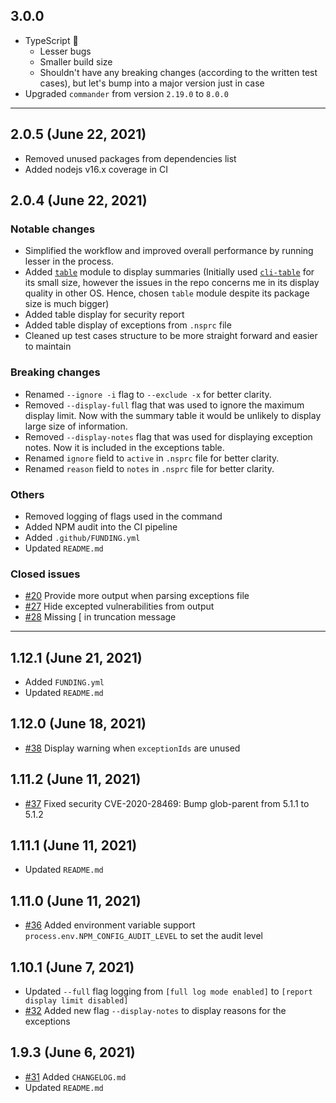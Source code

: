 ## 3.0.0

- TypeScript 🎉
  - Lesser bugs
  - Smaller build size
  - Shouldn't have any breaking changes (according to the written test cases), but let's bump into a major version just in case
- Upgraded `commander` from version `2.19.0` to `8.0.0`

---

## 2.0.5 (June 22, 2021)

- Removed unused packages from dependencies list
- Added nodejs v16.x coverage in CI

## 2.0.4 (June 22, 2021)

### Notable changes

- Simplified the workflow and improved overall performance by running lesser in the process.
- Added [`table`](https://www.npmjs.com/package/table) module to display summaries (Initially used [`cli-table`](https://www.npmjs.com/package/cli-table) for its small size, however the issues in the repo concerns me in its display quality in other OS. Hence, chosen `table` module despite its package size is much bigger)
- Added table display for security report
- Added table display of exceptions from `.nsprc` file
- Cleaned up test cases structure to be more straight forward and easier to maintain

### Breaking changes

- Renamed `--ignore -i` flag to `--exclude -x` for better clarity.
- Removed `--display-full` flag that was used to ignore the maximum display limit. Now with the summary table it would be unlikely to display large size of information.
- Removed `--display-notes` flag that was used for displaying exception notes. Now it is included in the exceptions table.
- Renamed `ignore` field to `active` in `.nsprc` file for better clarity.
- Renamed `reason` field to `notes` in `.nsprc` file for better clarity.

### Others

- Removed logging of flags used in the command
- Added NPM audit into the CI pipeline
- Added `.github/FUNDING.yml`
- Updated `README.md`

### Closed issues

- [#20](https://github.com/jeemok/better-npm-audit/issues/20) Provide more output when parsing exceptions file
- [#27](https://github.com/jeemok/better-npm-audit/issues/27) Hide excepted vulnerabilities from output
- [#28](https://github.com/jeemok/better-npm-audit/issues/28) Missing [ in truncation message

---

## 1.12.1 (June 21, 2021)

- Added `FUNDING.yml`
- Updated `README.md`

## 1.12.0 (June 18, 2021)

- [#38](https://github.com/jeemok/better-npm-audit/pull/38) Display warning when `exceptionIds` are unused

## 1.11.2 (June 11, 2021)

- [#37](https://github.com/jeemok/better-npm-audit/pull/37) Fixed security CVE-2020-28469: Bump glob-parent from 5.1.1 to 5.1.2

## 1.11.1 (June 11, 2021)

- Updated `README.md`

## 1.11.0 (June 11, 2021)

- [#36](https://github.com/jeemok/better-npm-audit/pull/36) Added environment variable support `process.env.NPM_CONFIG_AUDIT_LEVEL` to set the audit level

## 1.10.1 (June 7, 2021)

- Updated `--full` flag logging from `[full log mode enabled]` to `[report display limit disabled]`
- [#32](https://github.com/jeemok/better-npm-audit/issues/32) Added new flag `--display-notes` to display reasons for the exceptions

## 1.9.3 (June 6, 2021)

- [#31](https://github.com/jeemok/better-npm-audit/issues/31) Added `CHANGELOG.md`
- Updated `README.md`
